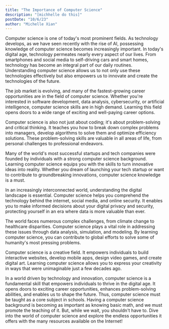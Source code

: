 ```yaml
---
title: "The Importance of Computer Science"
description: "[michhelle do this]"
postDate: "10/6/23"
author: "Michelle Xian"
---
```


Computer science is one of today's most prominent fields. As technology develops, as we have seen recently with the rise of AI, possessing knowledge of computer science becomes increasingly important. In today's digital age, technology permeates nearly every aspect of our lives. From smartphones and social media to self-driving cars and smart homes, technology has become an integral part of our daily routines. Understanding computer science allows us to not only use these technologies effectively but also empowers us to innovate and create the technologies of the future. 


The job market is evolving, and many of the fastest-growing career opportunities are in the field of computer science. Whether you're interested in software development, data analysis, cybersecurity, or artificial intelligence, computer science skills are in high demand. Learning this field opens doors to a wide range of exciting and well-paying career options.

Computer science is also not just about coding; it's about problem-solving and critical thinking. It teaches you how to break down complex problems into managers, develop algorithms to solve them and optimize efficiency solutions. These problem-solving skills are valuable in all areas of life, from personal challenges to professional endeavors.                                       

Many of the world's most successful startups and tech companies were founded by individuals with a strong computer science background. Learning computer science equips you with the skills to turn innovative ideas into reality. Whether you dream of launching your tech startup or want to contribute to groundbreaking innovations, computer science knowledge is a must.


In an increasingly interconnected world, understanding the digital landscape is essential. Computer science helps you comprehend the technology behind the internet, social media, and online security. It enables you to make informed decisions about your digital privacy and security, protecting yourself in an era where data is more valuable than ever.


The world faces numerous complex challenges, from climate change to healthcare disparities. Computer science plays a vital role in addressing these issues through data analysis, simulation, and modeling. By learning computer science, you can contribute to global efforts to solve some of humanity's most pressing problems.


Computer science is a creative field. It empowers individuals to build interactive websites, develop mobile apps, design video games, and create digital art. Learning computer science allows you to express your creativity in ways that were unimaginable just a few decades ago.


In a world driven by technology and innovation, computer science is a fundamental skill that empowers individuals to thrive in the digital age. It opens doors to exciting career opportunities, enhances problem-solving abilities, and enables us to shape the future. Thus, computer science must be taught as a core subject in schools. Having a computer science background is becoming as important as knowing basic math, and we must promote the teaching of it. But, while we wait, you shouldn't have to. Dive into the world of computer science and explore the endless opportunities it offers with the many resources available on the Internet! 

